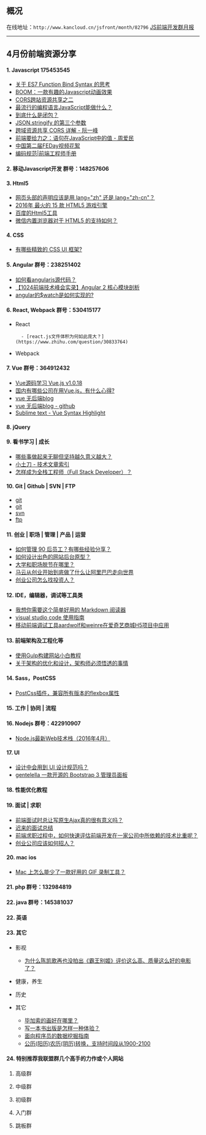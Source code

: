 ## 概况

在线地址：`http://www.kancloud.cn/jsfront/month/82796` [JS前端开发群月报](http://www.kancloud.cn/jsfront/month/82796)

---

## 4月份前端资源分享
#### 1. Javascript 175453545
- [关于 ES7 Function Bind Syntax 的思考](https://segmentfault.com/a/1190000002891125)
- [BOOM：一款有趣的Javascript动画效果](http://web.jobbole.com/85543/)
- [CORS跨站资源共享之二](http://mp.weixin.qq.com/s?__biz=MjM5MTA1MjAxMQ==&mid=402804565&idx=1&sn=415fc9eab30edcb66227ed5e099f9a66&scene=0#wechat_redirect)
- [最流行的编程语言JavaScript能做什么？](http://zhuanlan.zhihu.com/p/20731338)
- [到底什么是闭包？](https://www.zhihu.com/question/34210214)
- [JSON.stringify 的第三个参数](http://m.weibo.cn/1812166904/3963590128133871/qq?sourceType=qq&from=1063195010&wm=20005_0002)
- [跨域资源共享 CORS 详解 - 阮一峰](http://www.ruanyifeng.com/blog/2016/04/cors.html)
- [前端要给力之：语句在JavaScript中的值 - 周爱民](http://blog.csdn.net/aimingoo/article/details/51136511)
- [中国第二届FEDay视频花絮](http://mp.weixin.qq.com/s?__biz=MzA5NTM2MTEzNw==&mid=489226684&idx=1&sn=0bc491567699b6b6a6a6f3c4e0a97d7d#rd&location=35)
- [编码规范|前端工程师手册](https://leohxj.gitbooks.io/front-end-database/content/preference/code-style.html)

#### 2. 移动Javascript开发 群号：148257606

#### 3. Html5
- [网页头部的声明应该是用 lang="zh" 还是 lang="zh-cn"？](https://www.zhihu.com/question/20797118)
- [2016年 最火的 15 款 HTML5 游戏引擎](http://diycode.cc/topics/16)
- [百度的Html5工具](http://h5.baidu.com/)
- [微信内置浏览器对于 HTML5 的支持如何？](https://www.zhihu.com/question/23595715)

#### 4. CSS
- [有哪些精致的 CSS UI 框架?](https://www.zhihu.com/question/20514054)

#### 5. Angular 群号：238251402
- [如何看angularjs源代码？](https://www.zhihu.com/question/30154124)
- [【1024前端技术峰会实录】Angular 2 核心模块剖析](http://mp.weixin.qq.com/s?__biz=MzIzMzEzODYwOA==&mid=417397225&idx=1&sn=99fc7f7401606c3a47b31b88827c9239)
- [angular的$watch是如何实现的?](https://www.zhihu.com/question/42530909)

#### 6. React, Webpack 群号：530415177
- React

        - [react.js文件体积为何如此庞大？](https://www.zhihu.com/question/30833764)

- Webpack

#### 7. Vue 群号：364912432
- [Vue源码学习 Vue.js v1.0.18](https://github.com/JsAaron/vue-analysis)
- [国内有哪些公司在用Vue.js，有什么心得?](https://www.zhihu.com/question/38213423)
- [vue 无后端blog](http://m.weibo.cn/1408056531/3962052252625595/qq?sourceType=qq&from=1063195010&wm=20005_0002)
- [vue 无后端blog - github](https://github.com/myst729/Vuelog)
- [Sublime text - Vue Syntax Highlight](https://github.com/vuejs/vue-syntax-highlight)

#### 8. jQuery

#### 9. 看书学习 | 成长
- [哪些事做起来无聊但坚持越久意义越大？](https://www.zhihu.com/question/25365330)
- [小土刀 - 技术文章索引](http://wdxtub.com/about/)
- [怎样成为全栈工程师（Full Stack Developer）？](https://www.zhihu.com/question/22420900/answer/94726875)

#### 10. Git | Github | SVN | FTP

- [git](https://github.com/kemayo/sublime-text-git)
- [git](https://github.com/jikeytang/sublime-text.git)
- [svn](https://wbond.net/sublime_packages/svn)
- [ftp](https://wbond.net/sublime_packages/sftp)

#### 11. 创业 | 职场 | 管理 | 产品 | 运营
- [如何管理 90 后员工？有哪些经验分享？](https://www.zhihu.com/question/20406830)
- [如何设计出色的网站后台原型？](https://www.zhihu.com/question/31859504)
- [大学和职场脱节在哪里？](https://www.zhihu.com/question/20079854)
- [马云从创业开始到底做了什么让阿里巴巴走向世界](https://www.zhihu.com/question/33904395)
- [创业公司怎么找投资人？](https://www.zhihu.com/question/24900522)

#### 12. IDE，编辑器，调试等工具类
- [我想你需要这个简单好用的 Markdown 阅读器](http://zhuanlan.zhihu.com/p/20695286)
- [visual studio code 使用指南](http://i5ting.github.io/vsc/)
- [移动前端调试工具aardwolf和weinre在爱奇艺商城H5项目中应用](http://hzxiaosheng.bitbucket.org/work/2015/02/26/advanced-usage-of-aardwolf-and-weinre-in-iqiyi-mall-h5-project.html)

#### 13. 前端架构及工程化等
- [使用Gulp构建网站小白教程](http://blog.h5jun.com/post/gulp-build.html)
- [关于架构的优化和设计，架构师必须悟透的事情](http://mp.weixin.qq.com/s?__biz=MzA5Nzc4OTA1Mw==&mid=411196355&idx=1&sn=be0d574b4a1fd930d897b6b3cf1fbc0a)

#### 14. Sass，PostCSS
- [PostCss插件，兼容所有版本的flexbox属性](https://github.com/targetkiller/postcss-flexadapter)

#### 15. 工作 | 协同 | 流程

#### 16. Nodejs 群号：422910907
- [Node.js最新Web技术栈（2016年4月）](https://cnodejs.org/topic/56fdf66ec5f5b4a959e91771)

#### 17. UI
- [设计中会用到 UI 设计规范吗？](https://www.zhihu.com/question/19791196)
- [gentelella 一款开源的 Bootstrap 3 管理员面板](https://github.com/puikinsh/gentelella)

#### 18. 性能优化教程


#### 19. 面试 | 求职
- [前端面试时总让写原生Ajax真的很有意义吗？](https://www.zhihu.com/question/41986174)
- [迟来的面试总结](http://cnt1992.xyz/2016/04/05/%E8%BF%9F%E6%9D%A5%E7%9A%84%E9%9D%A2%E7%BB%8F/)
- [前端求职过程中，如何快速评估前端开发在一家公司中所依赖的技术比重呢？](https://www.zhihu.com/question/41567846)
- [创业公司应该如何招人？](https://www.zhihu.com/question/19551593)

#### 20. mac ios
- [Mac 上怎么能少了一款好用的 GIF 录制工具？](http://zhuanlan.zhihu.com/p/20732038)

#### 21. php 群号：132984819

#### 22. java 群号：145381037

#### 22. 英语

#### 23. 其它
- 影视

    - [为什么陈凯歌再也没拍出《霸王别姬》评价这么高、质量这么好的电影了？](https://www.zhihu.com/question/20156846)

- 健康，养生

- 历史

- 其它

    - [毕加索的画好在哪里？](https://www.zhihu.com/question/19934954)
    - [写一本书出版是怎样一种体验？](https://www.zhihu.com/question/27905171)
    - [面向程序员的数据挖掘指南](https://github.com/egrcc/guidetodatamining)
    - [公历(阳历)农历(阴历)转换，支持时间段从1900-2100](https://github.com/isee15/Lunar-Solar-Calendar-Converter)

#### 24. 特别推荐我联盟群几个高手的力作或个人网站

1. 高级群
    
2. 中级群
    
3. 初级群

4. 入门群

5. 跳板群
